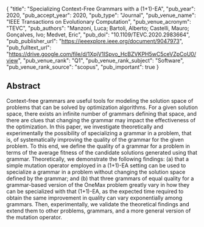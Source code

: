 {
  "title": "Specializing Context-Free Grammars with a (1+1)-EA",
  "pub_year": 2020,
  "pub_accept_year": 2020,
  "pub_type": "Journal",
  "pub_venue_name": "IEEE Transactions on Evolutionary Computation",
  "pub_venue_acronym": "TEVC",
  "pub_authors": "Manzoni, Luca; Bartoli, Alberto; Castelli, Mauro; Gonçalves, Ivo; Medvet, Eric",
  "pub_doi": "10.1109/TEVC.2020.2983664",
  "pub_publisher_url": "https://ieeexplore.ieee.org/document/9047973",
  "pub_fulltext_url": "https://drive.google.com/file/d/1XpjV1ISpvo_HcBZVKPH5wC5ceVZpCoU0/view",
  "pub_venue_rank": "Q1",
  "pub_venue_rank_subject": "Software",
  "pub_venue_rank_source": "scopus",
  "pub_important": true
}

## Abstract
Context-free grammars are useful tools for modeling the solution space of problems that can be solved by optimization algorithms. For a given solution space, there exists an infinite number of grammars defining that space, and there are clues that changing the grammar may impact the effectiveness of the optimization. In this paper, we investigate theoretically and experimentally the possibility of specializing a grammar in a problem, that is, of systematically improving the quality of the grammar for the given problem. To this end, we define the quality of a grammar for a problem in terms of the average fitness of the candidate solutions generated using that grammar. Theoretically, we demonstrate the following findings: (a) that a simple mutation operator employed in a (1+1)-EA setting can be used to specialize a grammar in a problem without changing the solution space defined by the grammar; and (b) that three grammars of equal quality for a grammar-based version of the OneMax problem greatly vary in how they can be specialized with that (1+1)-EA, as the expected time required to obtain the same improvement in quality can vary exponentially among grammars. Then, experimentally, we validate the theoretical findings and extend them to other problems, grammars, and a more general version of the mutation operator.

